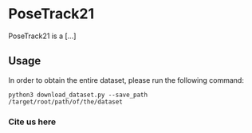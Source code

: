 # PoseTrack21
PoseTrack21 is a [...]

## Usage
In order to obtain the entire dataset, please run the following command:
```
python3 download_dataset.py --save_path /target/root/path/of/the/dataset
```

### Cite us here 
